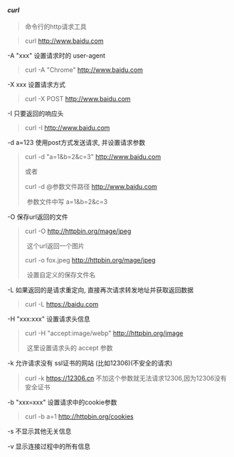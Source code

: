 #### ***curl*** 



>  命令行的http请求工具

> curl  http://www.baidu.com

-A "xxx" 设置请求时的 user-agent

> curl -A "Chrome"  http://www.baidu.com

-X xxx 设置请求方式

> curl -X POST  http://www.baidu.com

-I 只要返回的响应头

> curl -I  http://www.baidu.com

-d a=123 使用post方式发送请求, 并设置请求参数

> curl -d "a=1&b=2&c=3"  http://www.baidu.com
>
> 或者
>
> curl -d @参数文件路径  http://www.baidu.com
>
> ​	参数文件中写 a=1&b=2&c=3

-O 保存url返回的文件

> curl -O http://httpbin.org/mage/jpeg
>
> ​	这个url返回一个图片
>
> curl -o fox.jpeg http://httpbin.org/mage/jpeg 
>
> ​	设置自定义的保存文件名

-L 如果返回的是请求重定向, 直接再次请求转发地址并获取返回数据

> curl -L https://baidu.com

-H "xxx:xxx" 设置请求头信息

> curl -H "accept:image/webp" http://httpbin.org/image
>
> ​	这里设置请求头的 accept 参数

-k 允许请求没有 ssl证书的网站 (比如12306)(不安全的请求)

> curl -k https://12306.cn 不加这个参数就无法请求12306,因为12306没有安全证书

-b "xxx=xxx" 设置请求中的cookie参数

> curl -b a=1 http://httpbin.org/cookies

-s 不显示其他无关信息

-v 显示连接过程中的所有信息